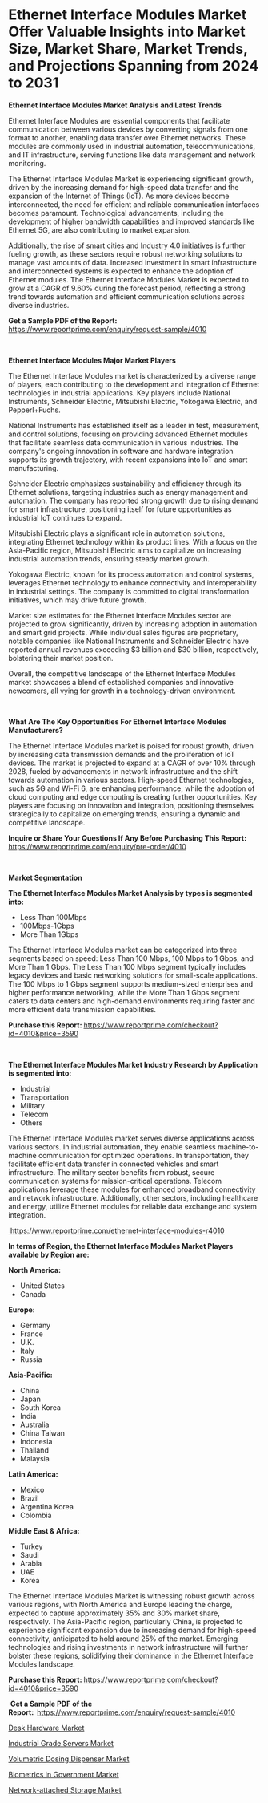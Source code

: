 <p><h1>Ethernet Interface Modules Market Offer Valuable Insights into Market Size, Market Share, Market Trends, and Projections Spanning from 2024 to 2031</h1></p><p><strong>Ethernet Interface Modules Market Analysis and Latest Trends</strong></p>
<p><p>Ethernet Interface Modules are essential components that facilitate communication between various devices by converting signals from one format to another, enabling data transfer over Ethernet networks. These modules are commonly used in industrial automation, telecommunications, and IT infrastructure, serving functions like data management and network monitoring.</p><p>The Ethernet Interface Modules Market is experiencing significant growth, driven by the increasing demand for high-speed data transfer and the expansion of the Internet of Things (IoT). As more devices become interconnected, the need for efficient and reliable communication interfaces becomes paramount. Technological advancements, including the development of higher bandwidth capabilities and improved standards like Ethernet 5G, are also contributing to market expansion.</p><p>Additionally, the rise of smart cities and Industry 4.0 initiatives is further fueling growth, as these sectors require robust networking solutions to manage vast amounts of data. Increased investment in smart infrastructure and interconnected systems is expected to enhance the adoption of Ethernet modules. The Ethernet Interface Modules Market is expected to grow at a CAGR of 9.60% during the forecast period, reflecting a strong trend towards automation and efficient communication solutions across diverse industries.</p></p>
<p><strong>Get a Sample PDF of the Report:&nbsp;</strong> <a href="https://www.reportprime.com/enquiry/request-sample/4010">https://www.reportprime.com/enquiry/request-sample/4010</a></p>
<p>&nbsp;</p>
<p><strong>Ethernet Interface Modules Major Market Players</strong></p>
<p><p>The Ethernet Interface Modules market is characterized by a diverse range of players, each contributing to the development and integration of Ethernet technologies in industrial applications. Key players include National Instruments, Schneider Electric, Mitsubishi Electric, Yokogawa Electric, and Pepperl+Fuchs.</p><p>National Instruments has established itself as a leader in test, measurement, and control solutions, focusing on providing advanced Ethernet modules that facilitate seamless data communication in various industries. The company's ongoing innovation in software and hardware integration supports its growth trajectory, with recent expansions into IoT and smart manufacturing.</p><p>Schneider Electric emphasizes sustainability and efficiency through its Ethernet solutions, targeting industries such as energy management and automation. The company has reported strong growth due to rising demand for smart infrastructure, positioning itself for future opportunities as industrial IoT continues to expand.</p><p>Mitsubishi Electric plays a significant role in automation solutions, integrating Ethernet technology within its product lines. With a focus on the Asia-Pacific region, Mitsubishi Electric aims to capitalize on increasing industrial automation trends, ensuring steady market growth.</p><p>Yokogawa Electric, known for its process automation and control systems, leverages Ethernet technology to enhance connectivity and interoperability in industrial settings. The company is committed to digital transformation initiatives, which may drive future growth.</p><p>Market size estimates for the Ethernet Interface Modules sector are projected to grow significantly, driven by increasing adoption in automation and smart grid projects. While individual sales figures are proprietary, notable companies like National Instruments and Schneider Electric have reported annual revenues exceeding $3 billion and $30 billion, respectively, bolstering their market position.</p><p>Overall, the competitive landscape of the Ethernet Interface Modules market showcases a blend of established companies and innovative newcomers, all vying for growth in a technology-driven environment.</p></p>
<p>&nbsp;</p>
<p><strong>What Are The Key Opportunities For Ethernet Interface Modules Manufacturers?</strong></p>
<p><p>The Ethernet Interface Modules market is poised for robust growth, driven by increasing data transmission demands and the proliferation of IoT devices. The market is projected to expand at a CAGR of over 10% through 2028, fueled by advancements in network infrastructure and the shift towards automation in various sectors. High-speed Ethernet technologies, such as 5G and Wi-Fi 6, are enhancing performance, while the adoption of cloud computing and edge computing is creating further opportunities. Key players are focusing on innovation and integration, positioning themselves strategically to capitalize on emerging trends, ensuring a dynamic and competitive landscape.</p></p>
<p><strong>Inquire or Share Your Questions If Any Before Purchasing This Report:</strong> <a href="https://www.reportprime.com/enquiry/pre-order/4010">https://www.reportprime.com/enquiry/pre-order/4010</a></p>
<p>&nbsp;</p>
<p><strong>Market Segmentation</strong></p>
<p><strong>The Ethernet Interface Modules Market Analysis by types is segmented into:</strong></p>
<p><ul><li>Less Than 100Mbps</li><li>100Mbps-1Gbps</li><li>More Than 1Gbps</li></ul></p>
<p><p>The Ethernet Interface Modules market can be categorized into three segments based on speed: Less Than 100 Mbps, 100 Mbps to 1 Gbps, and More Than 1 Gbps. The Less Than 100 Mbps segment typically includes legacy devices and basic networking solutions for small-scale applications. The 100 Mbps to 1 Gbps segment supports medium-sized enterprises and higher performance networking, while the More Than 1 Gbps segment caters to data centers and high-demand environments requiring faster and more efficient data transmission capabilities.</p></p>
<p><strong>Purchase this Report:&nbsp;</strong><a href="https://www.reportprime.com/checkout?id=4010&price=3590">https://www.reportprime.com/checkout?id=4010&price=3590</a></p>
<p>&nbsp;</p>
<p><strong>The Ethernet Interface Modules Market Industry Research by Application is segmented into:</strong></p>
<p><ul><li>Industrial</li><li>Transportation</li><li>Military</li><li>Telecom</li><li>Others</li></ul></p>
<p><p>The Ethernet Interface Modules market serves diverse applications across various sectors. In industrial automation, they enable seamless machine-to-machine communication for optimized operations. In transportation, they facilitate efficient data transfer in connected vehicles and smart infrastructure. The military sector benefits from robust, secure communication systems for mission-critical operations. Telecom applications leverage these modules for enhanced broadband connectivity and network infrastructure. Additionally, other sectors, including healthcare and energy, utilize Ethernet modules for reliable data exchange and system integration.</p></p>
<p><a href="https://www.reportprime.com/ethernet-interface-modules-r4010">&nbsp;https://www.reportprime.com/ethernet-interface-modules-r4010</a></p>
<p><strong>In terms of Region, the Ethernet Interface Modules Market Players available by Region are:</strong></p>
<p>
    <p> <strong> North America: </strong>
        <ul>
            <li>United States</li>
            <li>Canada</li>
        </ul>
        </p> 
    <p> <strong> Europe: </strong>
        <ul>
            <li>Germany</li>
            <li>France</li>
            <li>U.K.</li>
            <li>Italy</li>
            <li>Russia</li>
        </ul>
        </p> 
    <p> <strong> Asia-Pacific: </strong>
        <ul>
            <li>China</li>
            <li>Japan</li>
            <li>South Korea</li>
            <li>India</li>
            <li>Australia</li>
            <li>China Taiwan</li>
            <li>Indonesia</li>
            <li>Thailand</li>
            <li>Malaysia</li>
        </ul>
        </p> 
    <p> <strong> Latin America: </strong>
        <ul>
            <li>Mexico</li>
            <li>Brazil</li>
            <li>Argentina Korea</li>
            <li>Colombia</li>
        </ul>
        </p> 
    <p> <strong> Middle East & Africa: </strong>
        <ul>
            <li>Turkey</li>
            <li>Saudi</li>
            <li>Arabia</li>
            <li>UAE</li>
            <li>Korea</li>
        </ul>
    </p>
    </p>
<p><p>The Ethernet Interface Modules Market is witnessing robust growth across various regions, with North America and Europe leading the charge, expected to capture approximately 35% and 30% market share, respectively. The Asia-Pacific region, particularly China, is projected to experience significant expansion due to increasing demand for high-speed connectivity, anticipated to hold around 25% of the market. Emerging technologies and rising investments in network infrastructure will further bolster these regions, solidifying their dominance in the Ethernet Interface Modules landscape.</p></p>
<p><strong>Purchase this Report: </strong><a href="https://www.reportprime.com/checkout?id=4010&price=3590">https://www.reportprime.com/checkout?id=4010&price=3590</a></p>
<p>&nbsp;<strong>Get a Sample PDF of the Report:&nbsp;&nbsp;</strong><a href="https://www.reportprime.com/enquiry/request-sample/4010">https://www.reportprime.com/enquiry/request-sample/4010</a></p>
<p><strong></strong></p>
<p><p><a href="https://www.linkedin.com/pulse/global-desk-hardware-market-analysis-key-trends-future-projections-3o9qc?trackingId=Z0TN23fdTr29YZKbrecN%2Fg%3D%3D">Desk Hardware Market</a></p><p><a href="https://issuu.com/reportprime-2/docs/industrial-grade-servers-market-siz_772da227ddd62e">Industrial Grade Servers Market</a></p><p><a href="https://www.linkedin.com/pulse/mapping-volumetric-dosing-dispenser-market-trends-challenges-qyw5e?trackingId=xrPzeBwIRQ2BXeoJ4FfG5g%3D%3D">Volumetric Dosing Dispenser Market</a></p><p><a href="https://www.linkedin.com/pulse/biometrics-government-market-forecast-global-trends-analysis-zjole?trackingId=%2FIM%2F%2BWl%2BQmS%2FUZ2ehE%2BwYA%3D%3D">Biometrics in Government Market</a></p><p><a href="https://issuu.com/reportprime-2/docs/network-attached-storage-market-siz_4c942573b81e20">Network-attached Storage Market</a></p></p>